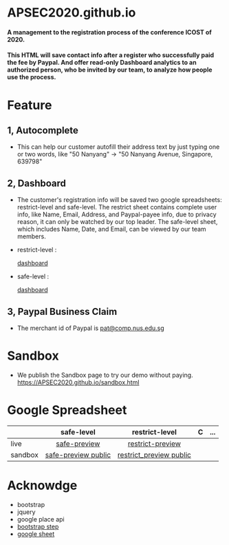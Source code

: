 # APSEC2020.github.io

#### A management to the registration process of the conference ICOST of 2020. 

#### This HTML will save contact info after a register who successfully paid the fee by Paypal. And offer read-only Dashboard analytics to an authorized person, who be invited by our team, to analyze how people use the process.

# Feature

## 1, Autocomplete 
 * This can help our customer autofill their address text by just typing one or two words, like "50 Nanyang" -> "50 Nanyang Avenue, Singapore, 639798"

## 2, Dashboard
 * The customer's registration info will be saved two google spreadsheets: restrict-level and safe-level. The restrict sheet contains complete user info, like Name, Email, Address, and Paypal-payee info, due to privacy reason, it can only be watched by our top leader. The safe-level sheet, which includes Name, Date, and Email, can be viewed by our team members. 

 *  restrict-level : 
 
    [dashboard]( https://docs.google.com/spreadsheets/d/1RotMgZM3ZePnamsLFVhWNJK4QLSqk6ysz8CYTOLl_Xc/edit?usp=sharing )

 * safe-level : 
 
    [dashboard](https://docs.google.com/spreadsheets/d/1kOX0u3hczU38lWLAbAx17V-D50RUE0NfWiSrR1CiWl4/edit?usp=sharing)

## 3, Paypal Business Claim  
  * The merchant id of Paypal is pat@comp.nus.edu.sg


# Sandbox 
 * We publish the Sandbox page to try our demo without paying.
 https://APSEC2020.github.io/sandbox.html

# Google Spreadsheet
 
 |   |     safe-level     |   restrict-level   | C | ... |
|---|:---------:|:-----:|:-:|:---:|
| live | [safe-preview](https://docs.google.com/spreadsheets/d/1GC3Ph_ofZFbwfUdfWY4OB0v5owHI0GKQULzLUVZhfJc/edit?usp=sharing) |  [restrict-preview](https://docs.google.com/spreadsheets/d/1YsZ9pa979zT7cmIA5Vfr00VC43admt4ka58Pbk4cAGE/edit#gid=0)  |     |
| sandbox | [safe-preview public](https://docs.google.com/spreadsheets/d/1vj-d8GaGfE0pqkSsnvDGmJmGACvTjsI7T8ZcVqOz_Qg/edit?usp=sharing) | [restrict_preview public](https://docs.google.com/spreadsheets/d/1yFlDSASpZAtpj0nDjx-i_cGmiya-PGZ-1TXqpQJsfDo/edit?usp=sharing) |   |     |


# Acknowdge 
 * bootstrap 
 * jquery 
 * google place api 
 * [bootstrap step](https://www.codeply.com/go/PPzgkioUj2/bootstrap-step_by_step-form-example)
 * [google sheet](https://github.com/jamiewilson/form-to-google-sheets/edit/master/README.md)
